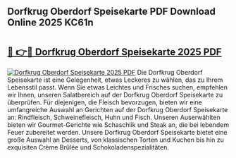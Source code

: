 ## Dorfkrug Oberdorf Speisekarte PDF Download Online 2025 KC61n

# <h2><a href="http://gcbddhy.nevu.top/?p=Dorfkrug+Oberdorf+Speisekarte">🔗 👉🔴 Dorfkrug Oberdorf Speisekarte 2025 PDF</a></h2>

[![Dorfkrug Oberdorf Speisekarte 2025 PDF](https://i.imgur.com/dBaPXMq.png)](http://gcbddhy.nevu.top/?p=Dorfkrug+Oberdorf+Speisekarte)
Die Dorfkrug Oberdorf Speisekarte ist eine Gelegenheit, etwas Leckeres zu wählen, das zu Ihrem Lebensstil passt. Wenn Sie etwas Leichtes und Frisches suchen, empfehlen wir Ihnen, unseren Salatbereich auf der Dorfkrug Oberdorf Speisekarte zu überprüfen. Für diejenigen, die Fleisch bevorzugen, bieten wir eine umfangreiche Auswahl an Gerichten auf der Dorfkrug Oberdorf Speisekarte an: Rindfleisch, Schweinefleisch, Huhn und Fisch. Unseren Auserwählten bieten wir Gourmet-Gerichte wie Schaschlik und Steak an, die bei lebendem Feuer zubereitet werden. Unsere Dorfkrug Oberdorf Speisekarte bietet eine große Auswahl an Desserts, von klassischen Torten und Kuchen bis hin zu exquisiten Crème Brûlée und Schokoladenspezialitäten.
